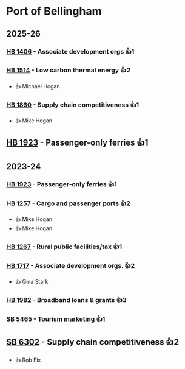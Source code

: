 # Port of Bellingham
## 2025-26

### [HB 1406](/bill/2025-26/hb/1406/) - Associate development orgs 👍1  

### [HB 1514](/bill/2025-26/hb/1514/) - Low carbon thermal energy 👍2  
* 👍 Michael Hogan

### [HB 1860](/bill/2025-26/hb/1860/) - Supply chain competitiveness 👍1  
* 👍 Mike Hogan

## [HB 1923](/bill/2025-26/hb/1923/) - Passenger-only ferries 👍1  

## 2023-24

### [HB 1923](/bill/2023-24/hb/1923/) - Passenger-only ferries 👍1  

### [HB 1257](/bill/2023-24/hb/1257/) - Cargo and passenger ports 👍2  
* 👍 Mike Hogan
* 👍 Mike Hogan

### [HB 1267](/bill/2023-24/hb/1267/) - Rural public facilities/tax 👍1  

### [HB 1717](/bill/2023-24/hb/1717/) - Associate development orgs. 👍2  
* 👍 Gina Stark

### [HB 1982](/bill/2023-24/hb/1982/) - Broadband loans & grants 👍3  

### [SB 5465](/bill/2023-24/sb/5465/) - Tourism marketing 👍1  

## [SB 6302](/bill/2023-24/sb/6302/) - Supply chain competitiveness 👍2  
* 👍 Rob Fix
